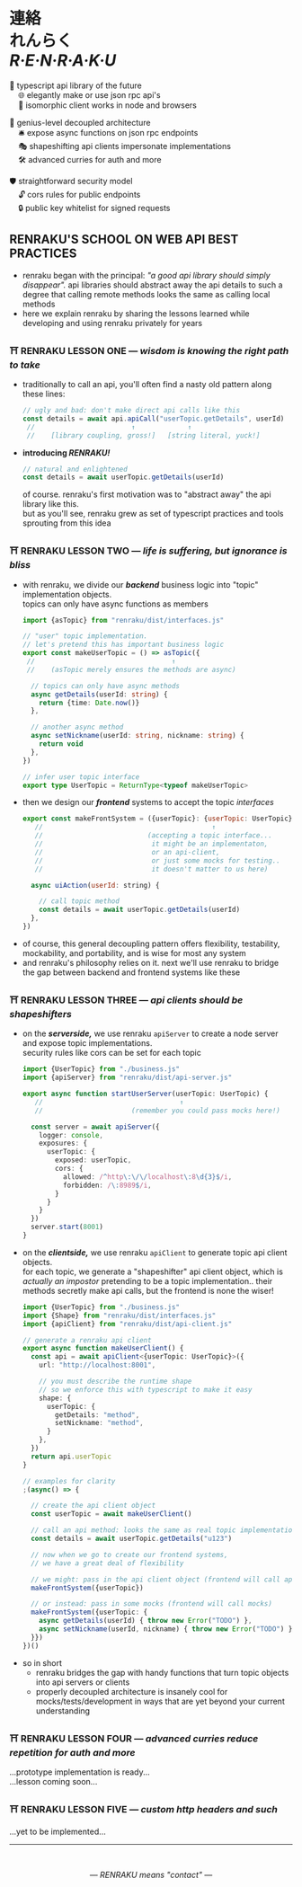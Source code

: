 
# 連絡 <br/> れんらく <br/> ***R·E·N·R·A·K·U***

🔆 typescript api library of the future  
&nbsp; &nbsp; 🌐 elegantly make or use json rpc api's  
&nbsp; &nbsp; 📡 isomorphic client works in node and browsers  

🧠 genius-level decoupled architecture  
&nbsp; &nbsp; 🛎️ expose async functions on json rpc endpoints  
&nbsp; &nbsp; 🎭 shapeshifting api clients impersonate implementations  
&nbsp; &nbsp; 🛠️ advanced curries for auth and more  

🛡 straightforward security model  
&nbsp; &nbsp; 🔓 cors rules for public endpoints  
&nbsp; &nbsp; 🔒 public key whitelist for signed requests  

## RENRAKU'S SCHOOL ON WEB API BEST PRACTICES

- renraku began with the principal: *"a good api library should simply disappear".* api libraries should abstract away the api details to such a degree that calling remote methods looks the same as calling local methods
- here we explain renraku by sharing the lessons learned while developing and using renraku privately for years

### ⛩️ RENRAKU LESSON ONE — *wisdom is knowing the right path to take*

- traditionally to call an api, you'll often find a nasty old pattern along these lines:
  ```js
  // ugly and bad: don't make direct api calls like this
  const details = await api.apiCall("userTopic.getDetails", userId)
   //                        ↑             ↑
   //    [library coupling, gross!]   [string literal, yuck!]
  ```
- **introducing *RENRAKU!***  
  ```js
  // natural and enlightened
  const details = await userTopic.getDetails(userId)
  ```
  of course. renraku's first motivation was to "abstract away" the api library like this.  
  but as you'll see, renraku grew as set of typescript practices and tools sprouting from this idea

### ⛩️ RENRAKU LESSON TWO — *life is suffering, but ignorance is bliss*

- with renraku, we divide our ***backend*** business logic into "topic" implementation objects.  
  topics can only have async functions as members
  ```ts
  import {asTopic} from "renraku/dist/interfaces.js"

  // "user" topic implementation.
  // let's pretend this has important business logic
  export const makeUserTopic = () => asTopic({
   //                                  ↑
   //    (asTopic merely ensures the methods are async)

    // topics can only have async methods
    async getDetails(userId: string) {
      return {time: Date.now()}
    },

    // another async method
    async setNickname(userId: string, nickname: string) {
      return void
    },
  })

  // infer user topic interface
  export type UserTopic = ReturnType<typeof makeUserTopic>
  ```
- then we design our ***frontend*** systems to accept the topic *interfaces*
  ```js
  export const makeFrontSystem = ({userTopic}: {userTopic: UserTopic}) => ({
     //                                          ↑
     //                          (accepting a topic interface...
     //                           it might be an implementaton,
     //                           or an api-client,
     //                           or just some mocks for testing..
     //                           it doesn't matter to us here)

    async uiAction(userId: string) {

      // call topic method
      const details = await userTopic.getDetails(userId)
    },
  })
  ```
- of course, this general decoupling pattern offers flexibility, testability, mockability, and portability, and is wise for most any system
- and renraku's philosophy relies on it. next we'll use renraku to bridge the gap between backend and frontend systems like these

### ⛩️ RENRAKU LESSON THREE — *api clients should be shapeshifters*

- on the ***serverside,*** we use renraku `apiServer` to create a node server and expose topic implementations.  
  security rules like cors can be set for each topic
  ```ts
  import {UserTopic} from "./business.js"
  import {apiServer} from "renraku/dist/api-server.js"

  export async function startUserServer(userTopic: UserTopic) {
     //                                  ↑
     //                      (remember you could pass mocks here!)

    const server = await apiServer({
      logger: console,
      exposures: {
        userTopic: {
          exposed: userTopic,
          cors: {
            allowed: /^http\:\/\/localhost\:8\d{3}$/i,
            forbidden: /\:8989$/i,
          }
        }
      }
    })
    server.start(8001)
  }
  ```
- on the ***clientside,*** we use renraku `apiClient` to generate topic api client objects.  
  for each topic, we generate a "shapeshifter" api client object, which is *actually an impostor* pretending to be a topic implementation.. their methods secretly make api calls, but the frontend is none the wiser!
  ```ts
  import {UserTopic} from "./business.js"
  import {Shape} from "renraku/dist/interfaces.js"
  import {apiClient} from "renraku/dist/api-client.js"

  // generate a renraku api client
  export async function makeUserClient() {
    const api = await apiClient<{userTopic: UserTopic}>({
      url: "http://localhost:8001",

      // you must describe the runtime shape
      // so we enforce this with typescript to make it easy
      shape: {
        userTopic: {
          getDetails: "method",
          setNickname: "method",
        }
      },
    })
    return api.userTopic
  }

  // examples for clarity
  ;(async() => {

    // create the api client object
    const userTopic = await makeUserClient()

    // call an api method: looks the same as real topic implementation
    const details = await userTopic.getDetails("u123")

    // now when we go to create our frontend systems,
    // we have a great deal of flexibility

    // we might: pass in the api client object (frontend will call api)
    makeFrontSystem({userTopic})

    // or instead: pass in some mocks (frontend will call mocks)
    makeFrontSystem({userTopic: {
      async getDetails(userId) { throw new Error("TODO") },
      async setNickname(userId, nickname) { throw new Error("TODO") },
    }})
  })()
  ```
- so in short
  - renraku bridges the gap with handy functions that turn topic objects into api servers or clients
  - properly decoupled architecture is insanely cool for mocks/tests/development in ways that are yet beyond your current understanding

### ⛩️ RENRAKU LESSON FOUR — *advanced curries reduce repetition for auth and more*

...prototype implementation is ready...  
...lesson coming soon...  

### ⛩️ RENRAKU LESSON FIVE — *custom http headers and such*

...yet to be implemented...  

-----------------

<br/>

<em style="display: block; text-align: center">— RENRAKU means "contact" —</em>
